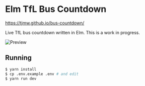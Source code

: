 # Elm TfL Bus Countdown

https://tjmw.github.io/bus-countdown/

Live TfL bus countdown written in Elm. This is a work in progress.

![Preview](/docs/preview.gif?raw=true "Preview")

## Running

```sh
$ yarn install
$ cp .env.example .env # and edit
$ yarn run dev
```
